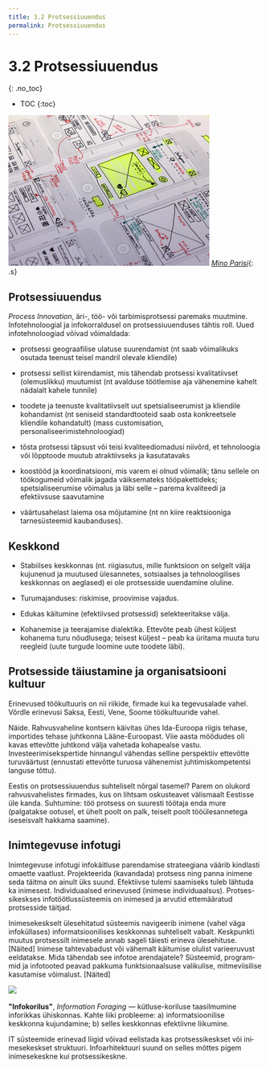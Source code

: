 ```yaml
---
title: 3.2 Protsessiuuendus
permalink: Protsessiuuendus
---
```


# 3.2 Protsessiuuendus
{: .no_toc}

- TOC
{:toc}

![](img/MinoParisi.png)
*[Mino Parisi](https://dribbble.com/shots/1743039-Instagram-paper-wireframe?list=searches&offset=2)*{: .s}

## Protsessiuuendus

_Process Innovation_, äri-, töö- või tarbimisprotsessi paremaks muutmine. Infotehnoloogial ja infokorraldusel on protsessiuuenduses tähtis roll. Uued infotehnoloogiad võivad võimaldada:

- protsessi geograafilise ulatuse suurendamist (nt saab võimalikuks osutada teenust teisel mandril olevale kliendile)

- protsessi sellist kiirendamist, mis tähendab protsessi kvalitatiivset (olemuslikku) muutumist (nt avalduse töötlemise aja vähenemine kahelt nädalalt kahele tunnile)

- toodete ja teenuste kvalitatiivselt uut spetsialiseerumist ja kliendile kohandamist (nt seniseid standardtooteid saab osta konkreetsele kliendile kohandatult) (mass customisation, personaliseerimistehnoloogiad)

- tõsta protsessi täpsust või teisi kvaliteediomadusi niivõrd, et tehnoloogia või lõpptoode muutub atraktiivseks ja kasutatavaks

- koostööd ja koordinatsiooni, mis varem ei olnud võimalik; tänu sellele on töökogumeid võimalik jagada väiksemateks tööpakettideks; spetsialiseerumise võimalus ja läbi selle – parema kvaliteedi ja efektiivsuse saavutamine

- väärtusahelast laiema osa mõjutamine (nt nn kiire reaktsiooniga tarnesüsteemid kaubanduses).

## Keskkond

- Stabiilses keskkonnas (nt. riigiasutus, mille funktsioon on selgelt välja kujunenud ja muutused ülesannetes, sotsiaalses ja tehnoloogilises keskkonnas on aeglased) ei ole protsesside uuendamine oluline.

- Turumajanduses: riskimise, proovimise vajadus.

- Edukas käitumine (efektiivsed protsessid) selekteeritakse välja.

- Kohanemise ja teerajamise dialektika. Ettevõte peab ühest küljest kohanema turu nõudlusega; teisest küljest – peab ka üritama muuta turu reegleid (uute turgude loomine uute toodete läbi).

## Protsesside täiustamine ja organisatsiooni kultuur

Erinevused töökultuuris on nii riikide, firmade kui ka tegevusalade vahel. Võrdle erinevusi Saksa, Eesti, Vene, Soome töökultuuride vahel.

Näide. Rahvusvaheline kontsern käivitas ühes Ida-Euroopa riigis tehase, importides tehase juhtkonna Lääne-Euroopast. Viie aasta möödudes oli kavas ettevõtte juhtkond välja vahetada kohapealse vastu. Investeerimisekspertide hinnangul vähendas selline perspektiiv ettevõtte turuväärtust (ennustati ettevõtte turuosa vähenemist juhtimiskompetentsi languse tõttu).

Eestis on protsessiuuendus suhteliselt nõrgal tasemel? Parem on olukord rahvusvahelistes firmades, kus on lihtsam oskusteavet välismaalt Eestisse üle kanda. Suhtumine: töö protsess on suuresti töötaja enda mure (palgatakse ootusel, et ühelt poolt on palk, teiselt poolt tööülesannetega iseseisvalt hakkama saamine).

## Inimtegevuse infotugi

Inimtegevuse infotugi infokäitluse parendamise stra­teegiana väärib kindlasti omaette vaatlust. Projekteerida (kavandada) prot­sess ning panna inimene se­da täitma on ainult üks suund. Efektiivse tulemi saamiseks tuleb lähtuda ka ini­mesest. Individuaalsed erinevused (inimese individuaalsus). Prot­ses­sikeskses infotöötlussüsteemis on inimesed ja arvutid ettemääratud protsesside täitjad.

Ini­mese­kesk­selt ülesehitatud süsteemis navigeerib inimene (vahel väga infoküllases) informatsioonilises keskkonnas suhteliselt vabalt. Keskpunkti muutus protsessilt inimesele annab sageli täiesti erineva üles­ehi­tu­se. [Näited] Inimese tahtevabadust või vähemalt käitumise olulist vari­ee­ru­vust eeldatakse. Mida tähendab see infotoe arendajatele? Süsteemid, prog­ram­mid ja infotooted peavad pakkuma funktsionaalsuse valikulise, mitmeviisilise ka­su­tamise võimalust. [Näited]

![](https://3.bp.blogspot.com/-p2YBZC8HUCw/UkKGAYXxZjI/AAAAAAAAFVc/W2WVj-GYAOA/s1600/image005.gif)

__"Infokorilus"__, _Information Foraging_ — kütluse-koriluse taasilmumine inforikkas ühiskonnas. Kahte liiki probleeme: a) informatsioonilise keskkonna kujundamine; b) selles keskkonnas efektiivne liikumine.

IT süsteemide erinevad liigid võivad eelistada kas prot­sessikeskset või ini­me­se­keskset struktuuri. Infoarhitektuuri suund on selles mõttes pigem inimese­keskne kui protsessikeskne.

